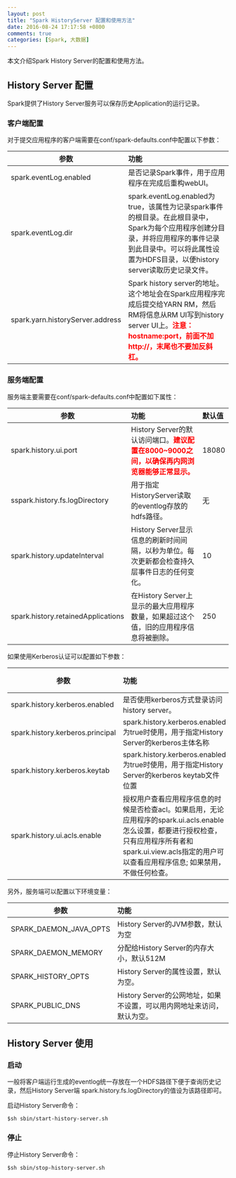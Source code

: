 ```yaml
---
layout: post
title: "Spark HistoryServer 配置和使用方法"
date: 2016-08-24 17:17:58 +0800
comments: true
categories: [Spark, 大数据]
---
```

本文介绍Spark History Server的配置和使用方法。

<!--More-->

## History Server 配置

Spark提供了History Server服务可以保存历史Application的运行记录。

### 客户端配置

对于提交应用程序的客户端需要在conf/spark-defaults.conf中配置以下参数：

| 参数        | 功能           |
| ------------- |:-------------|
| spark.eventLog.enabled      | 是否记录Spark事件，用于应用程序在完成后重构webUI。 |
| spark.eventLog.dir      | spark.eventLog.enabled为 true，该属性为记录spark事件的根目录。在此根目录中，Spark为每个应用程序创建分目录，并将应用程序的事件记录到此目录中。可以将此属性设置为HDFS目录，以便history server读取历史记录文件。      |
| spark.yarn.historyServer.address | Spark history server的地址。 这个地址会在Spark应用程序完成后提交给YARN RM，然后RM将信息从RM UI写到history server UI上。**<font color=red>注意：hostname:port，前面不加http://，末尾也不要加反斜杠。</font>**      |


### 服务端配置

服务端主要需要在conf/spark-defaults.conf中配置如下属性：

| 参数        | 功能           | 默认值
| ------------- |:-------------|:-------------|
| spark.history.ui.port     | History Server的默认访问端口。**<font color=red>建议配置在8000~9000之间，以确保再内网浏览器能够正常显示。**<font color=red> | 18080 |
| sspark.history.fs.logDirectory    |   用于指定HistoryServer读取的eventlog存放的hdfs路径。  |无|
| spark.history.updateInterval |  History Server显示信息的刷新时间间隔，以秒为单位。每次更新都会检查持久层事件日志的任何变化。  | 10 |
|spark.history.retainedApplications|在History Server上显示的最大应用程序数量，如果超过这个值，旧的应用程序信息将被删除。|250|

如果使用Kerberos认证可以配置如下参数：

| 参数        | 功能           | 默认值
| ------------- |:-------------|:-------------|
| spark.history.kerberos.enabled	| 是否使用kerberos方式登录访问history server。|false|
|spark.history.kerberos.principal|spark.history.kerberos.enabled为true时使用，用于指定History Server的kerberos主体名称|空|
|spark.history.kerberos.keytab|spark.history.kerberos.enabled为true时使用，用于指定History Server的kerberos keytab文件位置|空|
|spark.history.ui.acls.enable|授权用户查看应用程序信息的时候是否检查acl。如果启用，无论应用程序的spark.ui.acls.enable怎么设置，都要进行授权检查，只有应用程序所有者和spark.ui.view.acls指定的用户可以查看应用程序信息; 如果禁用，不做任何检查。|false|


另外，服务端可以配置以下环境变量：

| 参数        | 功能           | 
| ------------- |:-------------|
|SPARK_DAEMON_JAVA_OPTS|History Server的JVM参数，默认为空|
|SPARK_DAEMON_MEMORY|分配给History Server的内存大小，默认512M|
|SPARK_HISTORY_OPTS|History Server的属性设置，默认为空。|
|SPARK_PUBLIC_DNS|History Server的公网地址，如果不设置，可以用内网地址来访问，默认为空。|


## History Server 使用

### 启动

一般将客户端运行生成的eventlog统一存放在一个HDFS路径下便于查询历史记录，然后History Server端 spark.history.fs.logDirectory的值设为该路径即可。

启动History Server命令：

```
$sh sbin/start-history-server.sh
```

### 停止

停止History Server命令：

```
$sh sbin/stop-history-server.sh
```

